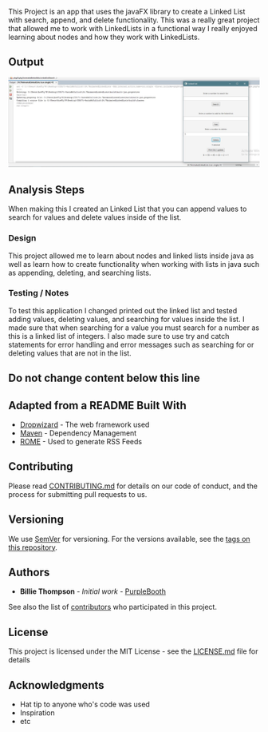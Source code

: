 This Project is an app that uses the javaFX library to create a Linked List with search, append, and delete functionality. This was a really great project that allowed me to work with LinkedLists in a functional way I really enjoyed learning about nodes and how they work with LinkedLists.

## Output

![Sample Output](README.JPG)

## Analysis Steps

When making this I created an Linked List that you can append values to search for values and delete values inside of the list.
### Design

This project allowed me to learn about nodes and linked lists inside java as well as learn how to create functionality when working with lists in java such as appending, deleting, and searching lists.

### Testing / Notes

To test this application I changed printed out the linked list and tested adding values, deleting values, and searching for values inside the list. I made sure that when searching for a value you must search for a number as this is a linked list of integers. I also made sure to use try and catch statements for error handling and error messages such as searching for or deleting values that are not in the list.

## Do not change content below this line
## Adapted from a README Built With

* [Dropwizard](http://www.dropwizard.io/1.0.2/docs/) - The web framework used
* [Maven](https://maven.apache.org/) - Dependency Management
* [ROME](https://rometools.github.io/rome/) - Used to generate RSS Feeds

## Contributing

Please read [CONTRIBUTING.md](https://gist.github.com/PurpleBooth/b24679402957c63ec426) for details on our code of conduct, and the process for submitting pull requests to us.

## Versioning

We use [SemVer](http://semver.org/) for versioning. For the versions available, see the [tags on this repository](https://github.com/your/project/tags). 

## Authors

* **Billie Thompson** - *Initial work* - [PurpleBooth](https://github.com/PurpleBooth)

See also the list of [contributors](https://github.com/your/project/contributors) who participated in this project.

## License

This project is licensed under the MIT License - see the [LICENSE.md](LICENSE.md) file for details

## Acknowledgments

* Hat tip to anyone who's code was used
* Inspiration
* etc

